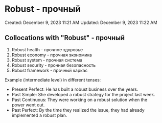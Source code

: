 # Robust - прочный

Created: December 9, 2023 11:21 AM
Updated: December 9, 2023 11:22 AM

## Collocations with "Robust" - прочный

1. Robust health - прочное здоровье
2. Robust economy - прочная экономика
3. Robust system - прочная система
4. Robust security - прочная безопасность
5. Robust framework - прочный каркас

Example (intermediate level) in different tenses:

- Present Perfect: He has built a robust business over the years.
- Past Simple: She developed a robust strategy for the project last week.
- Past Continuous: They were working on a robust solution when the power went out.
- Past Perfect: By the time they realized the issue, they had already implemented a robust plan.